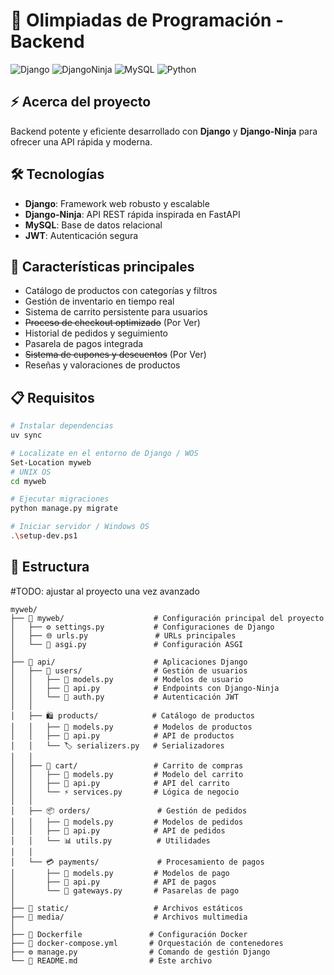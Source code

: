 # 🛒 Olimpiadas de Programación - Backend

![Django](https://img.shields.io/badge/Django-092E20?style=for-the-badge&logo=django&logoColor=white)
![DjangoNinja](https://img.shields.io/badge/Django_Ninja-009688?style=for-the-badge&logo=fastapi&logoColor=white)
![MySQL](https://img.shields.io/badge/MySQL-4479A1?style=for-the-badge&logo=mysql&logoColor=white)
![Python](https://img.shields.io/badge/Python-3776AB?style=for-the-badge&logo=python&logoColor=white)

## ⚡ Acerca del proyecto

Backend potente y eficiente desarrollado con **Django** y **Django-Ninja** para ofrecer una API rápida y moderna.

## 🛠️ Tecnologías

- **Django**: Framework web robusto y escalable
- **Django-Ninja**: API REST rápida inspirada en FastAPI
- **MySQL**: Base de datos relacional
- **JWT**: Autenticación segura

## 🚀 Características principales

- Catálogo de productos con categorías y filtros
- Gestión de inventario en tiempo real
- Sistema de carrito persistente para usuarios
- ~~Proceso de checkout optimizado~~ (Por Ver)
- Historial de pedidos y seguimiento
- Pasarela de pagos integrada
- ~~Sistema de cupones y descuentos~~ (Por Ver)
- Reseñas y valoraciones de productos

## 📋 Requisitos

```bash
# Instalar dependencias
uv sync

# Localizate en el entorno de Django / WOS
Set-Location myweb
# UNIX OS
cd myweb

# Ejecutar migraciones
python manage.py migrate

# Iniciar servidor / Windows OS
.\setup-dev.ps1
```

## 📁 Estructura
#TODO: ajustar al proyecto una vez avanzado
```
myweb/
├── 📂 myweb/                    # Configuración principal del proyecto
│   ├── ⚙️ settings.py           # Configuraciones de Django
│   ├── 🌐 urls.py               # URLs principales
│   └── 🚀 asgi.py               # Configuración ASGI
│
├── 📂 api/                      # Aplicaciones Django
│   ├── 👤 users/                # Gestión de usuarios
│   │   ├── 📄 models.py         # Modelos de usuario
│   │   ├── 🔗 api.py            # Endpoints con Django-Ninja
│   │   └── 🔐 auth.py           # Autenticación JWT
│   │
│   ├── 🛍️ products/            # Catálogo de productos
│   │   ├── 📄 models.py         # Modelos de productos
│   │   ├── 🔗 api.py            # API de productos
│   │   └── 🏷️ serializers.py   # Serializadores
│   │
│   ├── 🛒 cart/                 # Carrito de compras
│   │   ├── 📄 models.py         # Modelo del carrito
│   │   ├── 🔗 api.py            # API del carrito
│   │   └── ⚡ services.py       # Lógica de negocio
│   │
│   ├── 📦 orders/               # Gestión de pedidos
│   │   ├── 📄 models.py         # Modelos de pedidos
│   │   ├── 🔗 api.py            # API de pedidos
│   │   └── 📊 utils.py          # Utilidades
│   │
│   └── 💳 payments/             # Procesamiento de pagos
│       ├── 📄 models.py         # Modelos de pago
│       ├── 🔗 api.py            # API de pagos
│       └── 🏦 gateways.py       # Pasarelas de pago
│
├── 📂 static/                   # Archivos estáticos
├── 📂 media/                    # Archivos multimedia
│
├── 🐳 Dockerfile               # Configuración Docker
├── 🔧 docker-compose.yml       # Orquestación de contenedores
├── ⚙️ manage.py                # Comando de gestión Django
└── 📖 README.md                # Este archivo
```